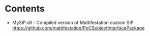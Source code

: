 # Contents

* MySIP.dll - Compiled version of Mattifestation custom SIP https://github.com/mattifestation/PoCSubjectInterfacePackage
